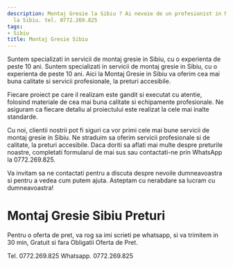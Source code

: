 ```yaml
---
description: Montaj Gresie la Sibiu ? Ai nevoie de un profesionist in Montaj Gresie
  la Sibiu. tel. 0772.269.825
tags:
- Sibiu
title: Montaj Gresie Sibiu
---
```



Suntem specializati in servicii de montaj gresie in Sibiu, cu o experienta de peste 10 ani. Suntem specializati in servicii de montaj gresie in Sibiu, cu o experienta de peste 10 ani. Aici la Montaj Gresie in Sibiu va oferim cea mai buna calitate si servicii profesionale, la preturi accesibile.

Fiecare proiect pe care il realizam este gandit si executat cu atentie, folosind materiale de cea mai buna calitate si echipamente profesionale. Ne asiguram ca fiecare detaliu al proiectului este realizat la cele mai inalte standarde.

Cu noi, clientii nostrii pot fi siguri ca vor primi cele mai bune servicii de montaj gresie in Sibiu. Ne straduim sa oferim servicii profesionale si de calitate, la preturi accesibile. Daca doriti sa aflati mai multe despre preturile noastre, completati formularul de mai sus sau contactati-ne prin WhatsApp la 0772.269.825.

Va invitam sa ne contactati pentru a discuta despre nevoile dumneavoastra si pentru a vedea cum putem ajuta.
Asteptam cu nerabdare sa lucram cu dumneavoastra!

# Montaj Gresie Sibiu Preturi
Pentru o oferta de pret, va rog sa imi scrieti pe whatsapp, si va trimitem in 30 min, Gratuit si fara Obligatii Oferta de Pret.

Tel. 0772.269.825
Whatsapp. 0772.269.825
